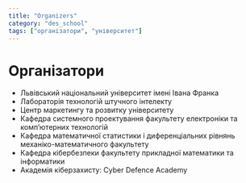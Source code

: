 ```yaml
---
title: "Organizers"
category: "des_school"
tags: ["організатори", "університет"]
---
```


# Організатори

- Львівський національний університет імені Івана Франка
- Лабораторія технологій штучного інтелекту
- Центр маркетингу та розвитку університету
- Кафедра системного проектування факультету електроніки та комп’ютерних технологій
- Кафедра математичної статистики і диференціальних рівнянь механіко-математичного факультету
- Кафедра кібербезпеки факультету прикладної математики та інформатики
- Академія кіберзахисту: Cyber Defence Academy

